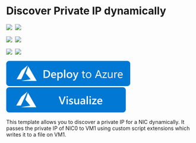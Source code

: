 # Discover Private IP dynamically

<IMG SRC="https://azurequickstartsservice.blob.core.windows.net/badges/201-discover-private-ip-dynamically/PublicLastTestDate.svg" />&nbsp;
<IMG SRC="https://azurequickstartsservice.blob.core.windows.net/badges/201-discover-private-ip-dynamically/PublicDeployment.svg" />&nbsp;

<IMG SRC="https://azurequickstartsservice.blob.core.windows.net/badges/201-discover-private-ip-dynamically/FairfaxLastTestDate.svg" />&nbsp;
<IMG SRC="https://azurequickstartsservice.blob.core.windows.net/badges/201-discover-private-ip-dynamically/FairfaxDeployment.svg" />&nbsp;

<IMG SRC="https://azurequickstartsservice.blob.core.windows.net/badges/201-discover-private-ip-dynamically/BestPracticeResult.svg" />&nbsp;
<IMG SRC="https://azurequickstartsservice.blob.core.windows.net/badges/201-discover-private-ip-dynamically/CredScanResult.svg" />&nbsp;

<a href="https://portal.azure.com/#create/Microsoft.Template/uri/https%3A%2F%2Fraw.githubusercontent.com%2FAzure%2Fazure-quickstart-templates%2Fmaster%2F201-discover-private-ip-dynamically%2Fazuredeploy.json" target="_blank">
    <img src="https://raw.githubusercontent.com/Azure/azure-quickstart-templates/master/1-CONTRIBUTION-GUIDE/images/deploytoazure.svg?sanitize=true"/>
</a>
<a href="http://armviz.io/#/?load=https%3A%2F%2Fraw.githubusercontent.com%2FAzure%2Fazure-quickstart-templates%2Fmaster%2F201-discover-private-ip-dynamically%2Fazuredeploy.json" target="_blank">
    <img src="https://raw.githubusercontent.com/Azure/azure-quickstart-templates/master/1-CONTRIBUTION-GUIDE/images/visualizebutton.svg?sanitize=true"/>
</a>

This template allows you to discover a private IP for a NIC dynamically. It passes the private IP of NIC0 to VM1 using custom script extensions which writes it to a file on VM1.

